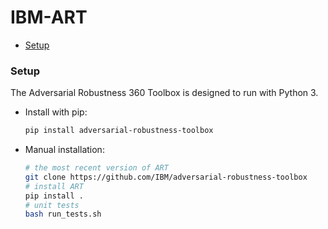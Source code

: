 # IBM-ART

- [Setup](#set-up)



### Setup <span id = "set-up">

The Adversarial Robustness 360 Toolbox is designed to run with Python 3.

- Install with pip:

  ```bash
  pip install adversarial-robustness-toolbox
  ```

- Manual installation:

  ```bash
  # the most recent version of ART
  git clone https://github.com/IBM/adversarial-robustness-toolbox
  # install ART
  pip install .
  # unit tests
  bash run_tests.sh
  ```

  





